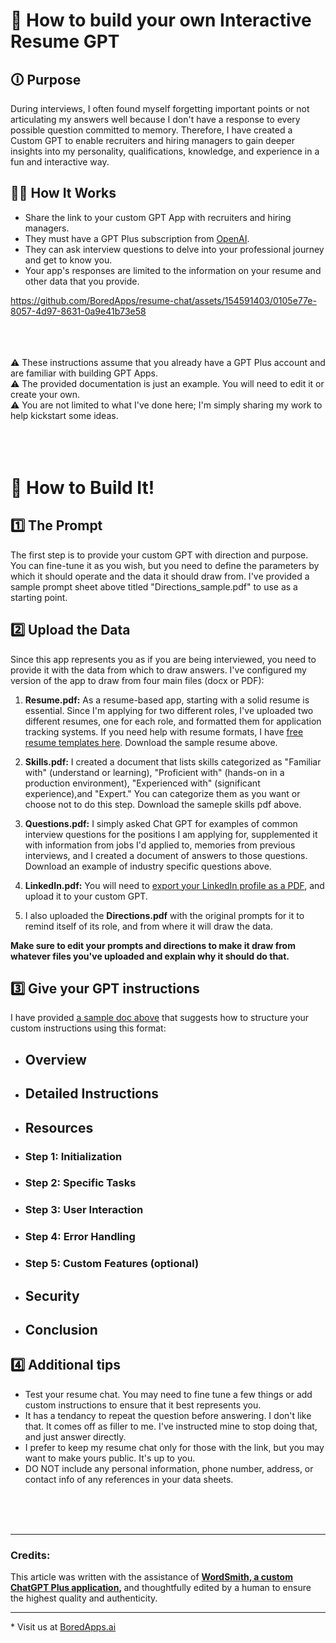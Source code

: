 # 🎉 How to build your own Interactive Resume GPT

## 🛈 Purpose
During interviews, I often found myself forgetting important points or not articulating my answers well because I don't have a response to every possible question committed to memory. Therefore, I have created a Custom GPT to enable recruiters and hiring managers to gain deeper insights into my personality, qualifications, knowledge, and experience in a fun and interactive way.

## 🤷🏽 How It Works
* Share the link to your custom GPT App with recruiters and hiring managers.
* They must have a GPT Plus subscription from [OpenAI](https://www.openai.com/).
* They can ask interview questions to delve into your professional journey and get to know you.
* Your app's responses are limited to the information on your resume and other data that you provide.

  

https://github.com/BoredApps/resume-chat/assets/154591403/0105e77e-8057-4d97-8631-0a9e41b73e58


<br>
<br>
<br>
⚠️ These instructions assume that you already have a GPT Plus account and are familiar with building GPT Apps.<br>
⚠️ The provided documentation is just an example. You will need to edit it or create your own.<br>
⚠️ You are not limited to what I've done here; I'm simply sharing my work to help kickstart some ideas.<br>
<br>
<br>
<br>

# 👷 How to Build It!

## 1️⃣ The Prompt
The first step is to provide your custom GPT with direction and purpose. You can fine-tune it as you wish, but you need to define the parameters by which it should operate and the data it should draw from. 
I've provided a sample prompt sheet above titled "Directions_sample.pdf" to use as a starting point.

## 2️⃣ Upload the Data
Since this app represents you as if you are being interviewed, you need to provide it with the data from which to draw answers. I've configured my version of the app to draw from four main files (docx or PDF):

1. **Resume.pdf:** As a resume-based app, starting with a solid resume is essential. Since I'm applying for two different roles, I've uploaded two different resumes, one for each role, and formatted them for application tracking systems. If you need help with resume formats, I have [free resume templates here](https://github.com/BoredApps/Free-Resume-Templates). Download the sample resume above. 

3. **Skills.pdf:** I created a document that lists skills categorized as "Familiar with" (understand or learning), "Proficient with" (hands-on in a production environment), "Experienced with" (significant experience),and "Expert." You can categorize them as you want or choose not to do this step. Download the sameple skills pdf above. 

4. **Questions.pdf:** I simply asked Chat GPT for examples of common interview questions for the positions I am applying for, supplemented it with information from jobs I'd applied to, memories from previous interviews, and I created a document of answers to those questions. Download an example of industry specific questions above. 

5. **LinkedIn.pdf:** You will need to [export your LinkedIn profile as a PDF](https://www.linkedin.com/help/linkedin/answer/a541960/save-a-profile-as-a-pdf?lang=en-us&intendedLocale=en), and upload it to your custom GPT.

6. I also uploaded the **Directions.pdf** with the original prompts for it to remind itself of its role, and from where it will draw the data.

<b>Make sure to edit your prompts and directions to make it draw from whatever files you've uploaded and explain why it should do that.</b>

## 3️⃣ Give your GPT instructions
I have provided [a sample doc above](https://github.com/BoredApps/DIY-GPTPlus-interactive-resume/blob/main/Interactive%20Resume%20GPT%20Instructions.pdf) that suggests how to structure your custom instructions using this format:
* ## Overview
* ## Detailed Instructions
* ## Resources
* ### Step 1: Initialization
* ### Step 2: Specific Tasks
* ### Step 3: User Interaction
* ### Step 4: Error Handling
* ### Step 5: Custom Features (optional)
* ## Security
* ## Conclusion

## 4️⃣ Additional tips
* Test your resume chat. You may need to fine tune a few things or add custom instructions to ensure that it best represents you.
* It has a tendancy to repeat the question before answering. I don't like that. It comes off as filler to me. I've instructed mine to stop doing that, and just answer directly. 
* I prefer to keep my resume chat only for those with the link, but you may want to make yours public. It's up to you.
* DO NOT include any personal information, phone number, address, or contact info of any references in your data sheets. 
<br>
<br>
<br>
<hr>

### Credits:
This article was written with the assistance of <strong><a href="https://chat.openai.com/g/g-dH2mK7Um0-wordsmith">WordSmith, a custom ChatGPT Plus application</a>, </strong>and thoughtfully edited by a human to ensure the highest quality and authenticity. 
<hr>
* Visit us at <a href="https://BoredApss.ai">BoredApps.ai</a>
